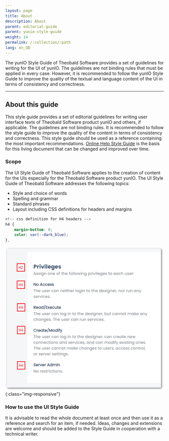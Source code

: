 ```yaml
---
layout: page
title: About
description: About
parent: editorial-guide
parent: yunio-style-guide
weight: 14
permalink: /:collection/:path
lang: en_GB
---
```

The yunIO Style Guide of Theobald Software provides a set of guidelines for writing for the UI of yunIO. The guidelines are not binding rules that must be applied in every case. However, it is recommended to follow the yunIO Style Guide to improve the quality of the textual and language content of the UI in terms of consistency and correctness.  

*****

<!---
hi Maia,
ich habe einen neuen Ordner für Screenshots bzgl. des yunIO Style Guides angelegt: /img/content/help_concept/yunIO/
Für den Fall, dass wir den Style Guide doch irgendwann mal als .pdf exportieren müssen, wäre es ganz gut, wenn sich etwaige Screenshots an einem Ort befänden :)

Hier noch die Infos zur H4-Definition in css:-->

## About this guide

This style guide provides a set of editorial guidelines for writing user interface texts of Theobald Software product yunIO and others, if applicable. The guidelines are not binding rules. It is recommended to follow the style guide to improve the quality of the content in terms of consistency and correctness.
This style guide should be used as a reference containing the most important recommendations. [Online Help Style Guide](https://theobaldsoftware.sharepoint.com/sites/PresalesSupportProdMgmtDoc/Freigegebene%20Dokumente/Style%20Guide_version_1.pdf) is the basis for this living document that can be changed and improved over time. 


### Scope
The UI Style Guide of Theobald Software applies to the creation of content for the UIs especially for the Theobald Software product yunIO. 
The UI Style Guide of Theobald Software addresses the following topics: 
- Style and choice of words 
- Spelling and grammar
- Standard phrases
- Layout including CSS definitions for headers and margins


``` css
<!-- css definition for H4 headers -->
h4 { 
	margin-bottom: 0;
	color: var(--dark_blue); 
},
```
![Capture](/img/content/help_concept/yunIO/new-h4-definition.png){:class="img-responsive"}

### How to use the UI Style Guide
It is advisable to read the whole document at least once and then use it as a reference and search for an item, if needed. 
Ideas, changes and extensions are welcome and should be added to the Style Guide in cooperation with a technical writer.


